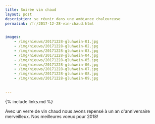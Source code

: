 ```yaml
---
title: Soirée vin chaud
layout: post
description: se réunir dans une ambiance chaleureuse
permalink: /fr/2017-12-28-vin-chaud.html

    
images: 
    - /img/nieuws/20171228-gluhwein-01.jpg
    - /img/nieuws/20171228-gluhwein-02.jpg
    - /img/nieuws/20171228-gluhwein-03.jpg
    - /img/nieuws/20171228-gluhwein-04.jpg
    - /img/nieuws/20171228-gluhwein-05.jpg
    - /img/nieuws/20171228-gluhwein-06.jpg
    - /img/nieuws/20171228-gluhwein-07.jpg
    - /img/nieuws/20171228-gluhwein-08.jpg
    - /img/nieuws/20171228-gluhwein-09.jpg
    
    
---
```


{% include links.md %}

Avec un verre de vin chaud nous avons repensé à un an d'anniversaire merveilleux. Nos meilleures voeux pour 2018!
